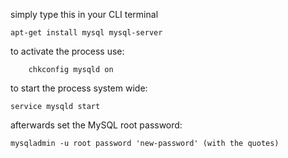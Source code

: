 simply type this in your CLI terminal

    apt-get install mysql mysql-server

to activate the process use:

        chkconfig mysqld on
to start the process system wide:

    service mysqld start
afterwards set the MySQL root password:
    
    mysqladmin -u root password 'new-password' (with the quotes)